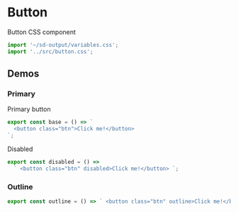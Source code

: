 # Button

Button CSS component

```js script
import '~/sd-output/variables.css';
import '../src/button.css';
```

## Demos

### Primary

Primary button

```js preview-story
export const base = () => `
  <button class="btn">Click me!</button>
`;
```

Disabled

```js preview-story
export const disabled = () =>
  ` <button class="btn" disabled>Click me!</button> `;
```

### Outline

```js preview-story
export const outline = () => ` <button class="btn" outline>Click me!</button> `;